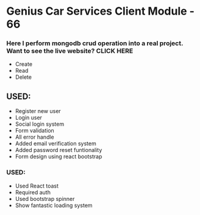 # Genius Car Services Client Module - 66

### Here I perform mongodb crud operation into a real project. Want to see the live website? CLICK HERE

- Create
- Read
- Delete

## USED:
- Register new user
- Login user
- Social login system
- Form validation
- All error handle
- Added email verification system
- Added password reset funtionality
- Form design using react bootstrap

### USED:
- Used React toast
- Required auth
- Used bootstrap spinner
- Show fantastic loading system